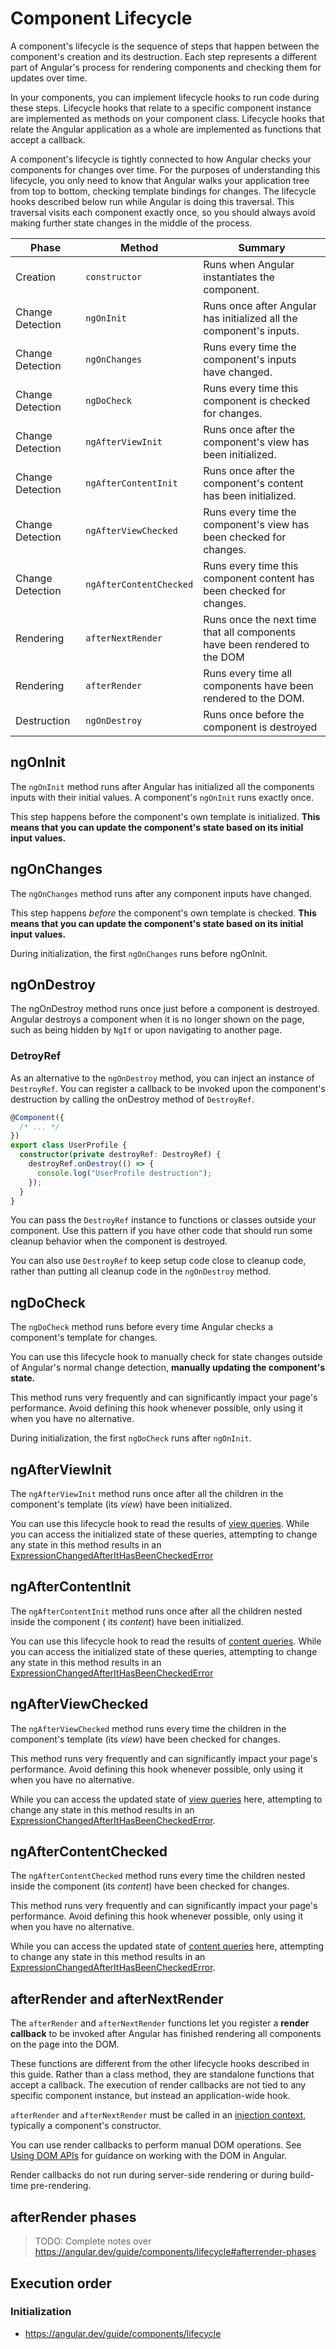 # Component Lifecycle

A component's lifecycle is the sequence of steps that happen between the component's creation and its destruction. Each step represents a different part of Angular's process for rendering components and checking them for updates over time.

In your components, you can implement lifecycle hooks to run code during these steps. Lifecycle hooks that relate to a specific component instance are implemented as methods on your component class. Lifecycle hooks that relate the Angular application as a whole are implemented as functions that accept a callback.

A component's lifecycle is tightly connected to how Angular checks your components for changes over time. For the purposes of understanding this lifecycle, you only need to know that Angular walks your application tree from top to bottom, checking template bindings for changes. The lifecycle hooks described below run while Angular is doing this traversal. This traversal visits each component exactly once, so you should always avoid making further state changes in the middle of the process.

| **Phase**        | **Method**              | **Summary**                                                               |
| ---------------- | ----------------------- | ------------------------------------------------------------------------- |
| Creation         | `constructor`           | Runs when Angular instantiates the component.                             |
| Change Detection | `ngOnInit`              | Runs once after Angular has initialized all the component's inputs.       |
| Change Detection | `ngOnChanges`           | Runs every time the component's inputs have changed.                      |
| Change Detection | `ngDoCheck`             | Runs every time this component is checked for changes.                    |
| Change Detection | `ngAfterViewInit`       | Runs once after the component's view has been initialized.                |
| Change Detection | `ngAfterContentInit`    | Runs once after the component's content has been initialized.             |
| Change Detection | `ngAfterViewChecked`    | Runs every time the component's view has been checked for changes.        |
| Change Detection | `ngAfterContentChecked` | Runs every time this component content has been checked for changes.      |
| Rendering        | `afterNextRender`       | Runs once the next time that all components have been rendered to the DOM |
| Rendering        | `afterRender`           | Runs every time all components have been rendered to the DOM.             |
| Destruction      | `ngOnDestroy`           | Runs once before the component is destroyed                               |

## ngOnInit

The `ngOnInit` method runs after Angular has initialized all the components inputs with their initial values. A component's `ngOnInit` runs exactly once.

This step happens before the component's own template is initialized. **This means that you can update the component's state based on its initial input values.**

## ngOnChanges

The `ngOnChanges` method runs after any component inputs have changed.

This step happens _before_ the component's own template is checked. **This means that you can update the component's state based on its initial input values.**

During initialization, the first `ngOnChanges` runs before ngOnInit.

## ngOnDestroy

The ngOnDestroy method runs once just before a component is destroyed. Angular destroys a component when it is no longer shown on the page, such as being hidden by `NgIf` or upon navigating to another page.

### DetroyRef

As an alternative to the `ngOnDestroy` method, you can inject an instance of `DestroyRef`. You can register a callback to be invoked upon the component's destruction by calling the onDestroy method of `DestroyRef`.

```ts
@Component({
  /* ... */
})
export class UserProfile {
  constructor(private destroyRef: DestroyRef) {
    destroyRef.onDestroy(() => {
      console.log("UserProfile destruction");
    });
  }
}
```

You can pass the `DestroyRef` instance to functions or classes outside your component. Use this pattern if you have other code that should run some cleanup behavior when the component is destroyed.

You can also use `DestroyRef` to keep setup code close to cleanup code, rather than putting all cleanup code in the `ngOnDestroy` method.

## ngDoCheck

The `ngDoCheck` method runs before every time Angular checks a component's template for changes.

You can use this lifecycle hook to manually check for state changes outside of Angular's normal change detection, **manually updating the component's state.**

This method runs very frequently and can significantly impact your page's performance. Avoid defining this hook whenever possible, only using it when you have no alternative.

During initialization, the first `ngDoCheck` runs after `ngOnInit`.

## ngAfterViewInit

The `ngAfterViewInit` method runs once after all the children in the component's template (its _view_) have been initialized.

You can use this lifecycle hook to read the results of [view queries](https://angular.dev/guide/components/queries#view-queries). While you can access the initialized state of these queries, attempting to change any state in this method results in an [ExpressionChangedAfterItHasBeenCheckedError](https://angular.dev/errors/NG0100)

## ngAfterContentInit

The `ngAfterContentInit` method runs once after all the children nested inside the component ( its _content_) have been initialized.

You can use this lifecycle hook to read the results of [content queries](https://angular.dev/guide/components/queries#content-queries). While you can access the initialized state of these queries, attempting to change any state in this method results in an [ExpressionChangedAfterItHasBeenCheckedError](https://angular.dev/errors/NG0100)

## ngAfterViewChecked

The `ngAfterViewChecked` method runs every time the children in the component's template (its _view_) have been checked for changes.

This method runs very frequently and can significantly impact your page's performance. Avoid defining this hook whenever possible, only using it when you have no alternative.

While you can access the updated state of [view queries](https://angular.dev/guide/components/queries#view-queries) here, attempting to change any state in this method results in an [ExpressionChangedAfterItHasBeenCheckedError](https://angular.dev/errors/NG0100).

## ngAfterContentChecked

The `ngAfterContentChecked` method runs every time the children nested inside the component (its _content_) have been checked for changes.

This method runs very frequently and can significantly impact your page's performance. Avoid defining this hook whenever possible, only using it when you have no alternative.

While you can access the updated state of [content queries](https://angular.dev/guide/components/queries#content-queries) here, attempting to change any state in this method results in an [ExpressionChangedAfterItHasBeenCheckedError](https://angular.dev/errors/NG0100).

## afterRender and afterNextRender

The `afterRender` and `afterNextRender` functions let you register a **render callback** to be invoked after Angular has finished rendering all components on the page into the DOM.

These functions are different from the other lifecycle hooks described in this guide. Rather than a class method, they are standalone functions that accept a callback. The execution of render callbacks are not tied to any specific component instance, but instead an application-wide hook.

`afterRender` and `afterNextRender` must be called in an [injection context](https://angular.dev/guide/di/dependency-injection-context), typically a component's constructor.

You can use render callbacks to perform manual DOM operations. See [Using DOM APIs](https://angular.dev/guide/components/dom-apis) for guidance on working with the DOM in Angular.

Render callbacks do not run during server-side rendering or during build-time pre-rendering.

## afterRender phases

> TODO: Complete notes over https://angular.dev/guide/components/lifecycle#afterrender-phases

## Execution order

### Initialization

- https://angular.dev/guide/components/lifecycle
